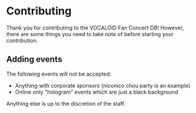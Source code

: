# Contributing
Thank you for contributing to the VOCALOID Fan Concert DB! However, there are some things you need to take note of before starting your contribution.

## Adding events
The following events will not be accepted:
* Anything with corporate sponsors (niconico chou party is an example)
* Online only "hologram" events which are just a black background

Anything else is up to the discretion of the staff.
